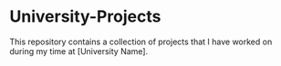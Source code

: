 # University-Projects

This repository contains a collection of projects that I have worked on during my time at [University Name].
